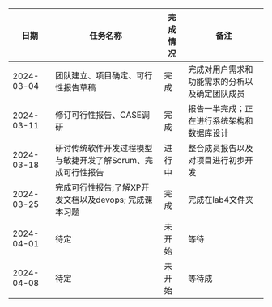 | 日期       | 任务名称                                 | 完成情况  | 备注                                           |
|------------|------------------------------------------|-----------|------------------------------------------------|
| 2024-03-04 | 团队建立、项目确定、可行性报告草稿        | 完成      | 完成对用户需求和功能需求的分析以及确定团队成员 |
| 2024-03-11 | 修订可行性报告、CASE调研                 | 完成      | 报告一半完成；正在进行系统架构和数据库设计     |
| 2024-03-18 | 研讨传统软件开发过程模型与敏捷开发了解Scrum、完成可行性报告 | 进行中    | 整合成员报告以及对项目进行初步开发           |
| 2024-03-25 | 完成可行性报告;了解XP开发文档以及devops; 完成课本习题                                     | 完成    | 完成在lab4文件夹                                       |
| 2024-04-01 | 待定                                     | 未开始    | 等待                                         |
| 2024-04-08 | 待定                                     | 未开始    | 等待成                                      |
